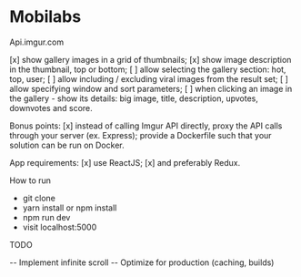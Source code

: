 Mobilabs
==========
Api.imgur.com

[x] show gallery images in a grid of thumbnails;
[x] show image description in the thumbnail, top or bottom;
[ ] allow selecting the gallery section: hot, top, user;
[ ] allow including / excluding viral images from the result set;
[ ] allow specifying window and sort parameters;
[ ] when clicking an image in the gallery - show its details: big image, title, description, upvotes, downvotes and score.


Bonus points:
[x] instead of calling Imgur API directly, proxy the API calls through your server (ex. Express);
provide a Dockerfile such that your solution can be run on Docker.


App requirements:
[x] use ReactJS;
[x] and preferably Redux.


How to run

- git clone
- yarn install or npm install
- npm run dev
- visit localhost:5000


TODO

-- Implement infinite scroll
-- Optimize for production (caching, builds)
